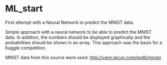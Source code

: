# ML_start
First attempt with a Neural Network to predict the MNIST data.

Simple approach with a neural network to be able to predict the MNIST data. 
In addition, the numbers should be displayed graphically and the probabilities should be shown in an array. 
This approach was the basis for a Kaggle competition.


MNIST data from this source were used:
http://yann.lecun.com/exdb/mnist/
